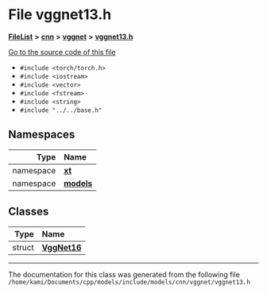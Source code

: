 

# File vggnet13.h



[**FileList**](files.md) **>** [**cnn**](dir_40be95ab8912b8deac694fbe2f8f2654.md) **>** [**vggnet**](dir_ef7a937debe30c3ca367a3d686ce12d7.md) **>** [**vggnet13.h**](vggnet13_8h.md)

[Go to the source code of this file](vggnet13_8h_source.md)



* `#include <torch/torch.h>`
* `#include <iostream>`
* `#include <vector>`
* `#include <fstream>`
* `#include <string>`
* `#include "../../base.h"`













## Namespaces

| Type | Name |
| ---: | :--- |
| namespace | [**xt**](namespacext.md) <br> |
| namespace | [**models**](namespacext_1_1models.md) <br> |


## Classes

| Type | Name |
| ---: | :--- |
| struct | [**VggNet16**](structxt_1_1models_1_1VggNet16.md) <br> |



















































------------------------------
The documentation for this class was generated from the following file `/home/kami/Documents/cpp/models/include/models/cnn/vggnet/vggnet13.h`

